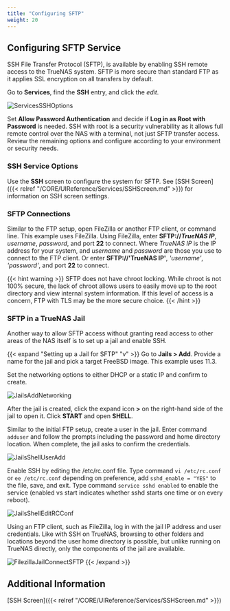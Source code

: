 ```yaml
---
title: "Configuring SFTP"
weight: 20
---
```



## Configuring SFTP Service

SSH File Transfer Protocol (SFTP), is available by enabling SSH remote access to the TrueNAS system.
SFTP is more secure than standard FTP as it applies SSL encryption on all transfers by default.

Go to **Services**, find the **SSH** entry, and click the <i class="material-icons" aria-hidden="true" title="Configure">edit</i>.

![ServicesSSHOptions](/images/CORE/12.0/ServicesSSHOptions.png "SSH Options")

Set **Allow Password Authentication** and decide if **Log in as Root with Password** is needed. 
SSH with root is a security vulnerability as it allows full remote control over the NAS with a terminal, not just SFTP transfer access. 
Review the remaining options and configure according to your environment or security needs.

### SSH Service Options

Use the **SSH** screen to configure the system for SFTP. See [SSH Screen]({{< relref "/CORE/UIReference/Services/SSHScreen.md" >}}) for information on SSH screen settings.

### SFTP Connections

Similar to the FTP setup, open FileZilla or another FTP client, or command line.
This example uses FileZilla.
Using FileZilla, enter **SFTP://*TrueNAS IP***, *username*, *password*, and port **22** to connect. Where *TrueNAS IP* is the IP address for your system, and *username* and *password* are those you use to connect to the FTP client. Or enter **SFTP://'TrueNAS IP'**, *'username'*, *'password'*, and port **22** to connect.

{{< hint warning >}}
SFTP does not have chroot locking. 
While chroot is not 100% secure, the lack of chroot allows users to easily move up to the root directory and view internal system information. 
If this level of access is a concern, FTP with TLS may be the more secure choice.
{{< /hint >}}

### SFTP in a TrueNAS Jail

Another way to allow SFTP access without granting read access to other areas of the NAS itself is to set up a jail and enable SSH.

{{< expand "Setting up a Jail for SFTP" "v" >}}
Go to **Jails > Add**.
Provide a name for the jail and pick a target FreeBSD image.
This example uses 11.3.

Set the networking options to either DHCP or a static IP and confirm to create.

![JailsAddNetworking](/images/CORE/12.0/JailsAddNetworking.png "Jail Networking Options")

After the jail is created, click the expand icon **>** on the right-hand side of the jail to open it.
Click **START** and open **SHELL**.

Similar to the initial FTP setup, create a user in the jail.
Enter command `adduser` and follow the prompts including the password and home directory location.
When complete, the jail asks to confirm the credentials.

![JailsShellUserAdd](/images/CORE/12.0/JailsShellUserAdd.png "Adding a new user to a jail")

Enable SSH by editing the <file>/etc/rc.conf</file> file.
Type command `vi /etc/rc.conf` or `ee /etc/rc.conf` depending on preference, add `sshd_enable = "YES"` to the file, save, and exit.
Type command `service sshd enabled` to enable the service (enabled vs start indicates whether sshd starts one time or on every reboot).

![JailsShellEditRCConf](/images/CORE/12.0/JailsShellEditRCConf.png "Enabling SSH in a jail")

Using an FTP client, such as FileZilla, log in with the jail IP address and user credentials. Like with SSH on TrueNAS, browsing to other folders and locations beyond the user home directory is possible, but unlike running on TrueNAS directly, only the components of the jail are available.

![FilezillaJailConnectSFTP](/images/CORE/FilezillaJailConnectSFTP.png "Filezilla SFTP Connect to TrueNAS Jail")
{{< /expand >}}

## Additional Information

[SSH Screen]({{< relref "/CORE/UIReference/Services/SSHScreen.md" >}})